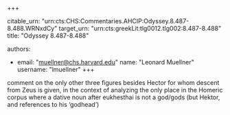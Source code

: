 +++


citable_urn: "urn:cts:CHS:Commentaries.AHCIP:Odyssey.8.487-8.488.WRNxdCy"
target_urn: "urn:cts:greekLit:tlg0012.tlg002:8.487-8.488"
title: "Odyssey 8.487-8.488"

authors:
- email: "muellner@chs.harvard.edu"
  name: "Leonard Muellner"
  username: "lmuellner"
+++

<p>comment on the only other three figures besides Hector for whom descent from Zeus is given, in the context of analyzing the only place in the Homeric corpus where a dative noun after eukhesthai is not a god/gods (but Hektor, and references to his ‘godhead’)</p>